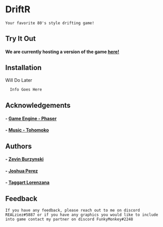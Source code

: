 # DriftR

```
Your favorite 80's style drifting game!
```

## Try It Out

#### We are currently hosting a version of the game [here!](https://realziez.github.io/DriftR/)

## Installation

Will Do Later

```bash
  Info Goes Here
```
## Acknowledgements

#### - [Game Engine - Phaser](https://phaser.io/)
#### - [Music - Tohomoko](https://soundcloud.com/tohomoko)
 
## Authors

#### - [Zevin Burzynski](https://github.com/REALziez)
#### - [Joshua Perez](https://github.com/dri-gi)
#### - [Taggart Lorenzana](https://github.com/TaggsSwaggs)

## Feedback

```
If you have any feedback, please reach out to me on discord REALziez#5887 or if you have any graphics you would like to include into game contact my partner on discord FunkyMonkey#2248
```


